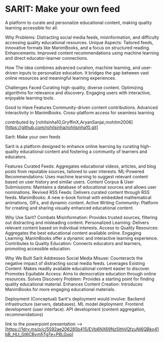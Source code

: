 # SARIT: Make your own feed
A platform to curate and personalize educational content, making quality learning accessible for all.

Why
Problems: Distracting social media feeds, misinformation, and difficulty accessing quality educational resources.
Unique Aspects: Tailored feeds, innovative formats like ManimBooks, and a focus on structured reading.
Enhancements: Improved content recommendations using machine learning and direct educator-learner connections.


How
The idea combines advanced curation, machine learning, and user-driven inputs to personalize education. It bridges the gap between vast online resources and meaningful learning experiences.

Challenges Faced
Curating high-quality, diverse content.
Optimizing algorithms for relevance and discovery.
Engaging users with interactive, enjoyable learning tools.


Good to Have Features
Community-driven content contributions.
Advanced interactivity in ManimBooks.
Cross-platform access for seamless learning

contributed by [rohilsinha10,GryffinX,AryanSanjai,mohitm2006][https://github.com/rohilsinha/rohilsinha10.git]





Sarit: Make your own feeds


Sarit is a platform designed to enhance online learning by curating high-quality educational content and fostering a community of learners and educators.

Features
Curated Feeds: Aggregates educational videos, articles, and blog posts from reputable sources, tailored to user interests.
ML-Powered Recommendations: Uses machine learning to suggest relevant content based on user history and similar users.
Content Corpus & User Submissions: Maintains a database of educational sources and allows user nominations.
Revived RSS Feeds: Delivers curated content through RSS feeds.
ManimBooks: A new e-book format with embedded mathematical animations, GIFs, and dynamic content.
Active Writing Community: Platform for creating and sharing visually enhanced educational content.


Why Use Sarit?
Combats Misinformation: Provides trusted sources, filtering out distracting and misleading content.
Personalized Learning: Delivers relevant content based on individual interests.
Access to Quality Resources: Aggregates the best educational content available online.
Engaging Learning: ManimBooks offer a dynamic and interactive learning experience.
Contributes to Quality Education: Connects educators and learners, promoting accessible education.


Why We Built Sarit
Addresses Social Media Misuse: Counteracts the negative impact of distracting social media feeds.
Leverages Existing Content: Makes readily available educational content easier to discover.
Promotes Equitable Access: Aims to democratize education through online resources.
Solves Discovery Problem: Provides a starting point for finding quality educational material.
Enhances Content Creation: Introduces ManimBooks for more engaging educational materials.


Deployment (Conceptual)
Sarit's deployment would involve:
Backend infrastructure (servers, databases).
ML model deployment.
Frontend development (user interface).
API development (content aggregation, recommendations)

link to the powerpoint presentation --> [https://1drv.ms/p/c/5592ae206285b415/EVb6NX69Nz5IthVQfzuNI6QBko41bB_HLt_Gt6CBymfjTg?e=P6LGxq]
